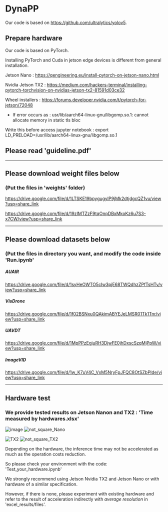# DynaPP

Our code is based on https://github.com/ultralytics/yolov5.

## Prepare hardware

Our code is based on PyTorch.

Installing PyTorch and Cuda in jetson edge devices is different from general installation.

Jetson Nano : https://qengineering.eu/install-pytorch-on-jetson-nano.html

Nvidia Jetson TX2 : https://medium.com/hackers-terminal/installing-pytorch-torchvision-on-nvidias-jetson-tx2-81591d03ce32

Wheel installers : https://forums.developer.nvidia.com/t/pytorch-for-jetson/72048

+ If error occurs as : usr/lib/aarch64-linux-gnu/libgomp.so.1: cannot allocate memory in static tls bloc

Write this before access jupyter notebook : export LD_PRELOAD=/usr/lib/aarch64-linux-gnu/libgomp.so.1

## Please read 'guideline.pdf'

---

## Please download weight files below

### (Put the files in 'weights' folder)

https://drive.google.com/file/d/1LTSKE19bpygugylP9jMk2dtjdgcQZ1vu/view?usp=share_link

https://drive.google.com/file/d/19zIMTZzF9tqOnpDBxMkoKz6u7S3-x7CW/view?usp=share_link

---

## Please download datasets below 
### (Put the files in directory you want, and modify the code inside 'Run.ipynb'

##### AUAIR

https://drive.google.com/file/d/1syHeOWTO5cIw3pjE68TWQdhzZPfTsHTv/view?usp=share_link

##### VisDrone

https://drive.google.com/file/d/1f02BSNxu0QAkimABYEJeLMSR01Tk1Tnr/view?usp=share_link

##### UAVDT

https://drive.google.com/file/d/1MpPPzEgjuRH3DjwFE0jhDxscSzqMjPpW/view?usp=share_link

##### ImageVID

https://drive.google.com/file/d/1w_K7uV4C_VxM5NryFpJFQC8OtSZbPIde/view?usp=share_link

---
## Hardware test
### We provide tested results on Jetson Nanon and TX2 : 'Time measured by hardwares.xlsx'

![image](https://user-images.githubusercontent.com/118588373/203310683-7ea2fe02-b5e8-4d04-96ab-f1a6b3f26947.png)
![not_square_Nano](https://user-images.githubusercontent.com/118588373/203301518-3fcd6475-a6cc-402f-a62b-2725244eea48.png)


![TX2](https://user-images.githubusercontent.com/118588373/203301579-1c667e59-f192-412b-b3ed-a3af36c5a9a6.png)
![not_square_TX2](https://user-images.githubusercontent.com/118588373/203301641-c4e99322-ad9c-4d66-a1e1-bb2e640a8f01.png)


Depending on the hardware, the inference time may not be accelerated as much as the operation costs reduction.

So please check your environment with the code: 'Test_your_hardware.ipynb'

We strongly recommend using Jetson Nvidia TX2 and Jetson Nano or with hardware of a similar specification.

However, if there is none, please experiment with existing hardware and refer to the result of acceleration indirectly with *average resolution* in 'excel_results/files'.


